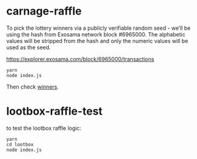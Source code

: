 # carnage-raffle

To pick the lottery winners via a publicly verifiable random seed - we’ll be using the hash from Exosama network block #6965000. The alphabetic values will be stripped from the hash and only the numeric values will be used as the seed.

https://explorer.exosama.com/block/6965000/transactions

```
yarn
node index.js
```

Then check [winners](./winners.json).

# lootbox-raffle-test

to test the lootbox raffle logic:

```
yarn
cd lootbox
node index.js

```
